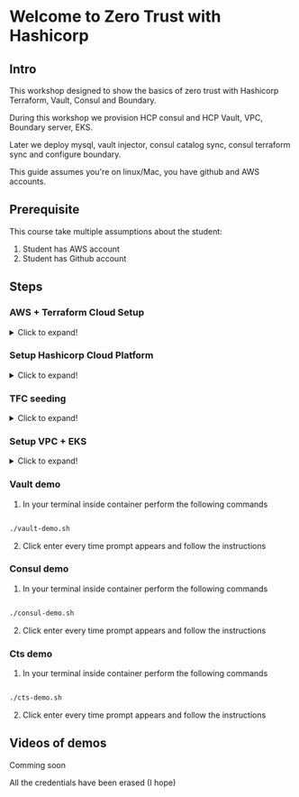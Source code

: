 # Welcome to Zero Trust with Hashicorp

## Intro

  

This workshop designed to show the basics of zero trust with Hashicorp Terraform, Vault, Consul and Boundary.

During this workshop we provision HCP consul and HCP Vault, VPC, Boundary server, EKS.

Later we deploy mysql, vault injector, consul catalog sync, consul terraform sync and configure boundary.

  

This guide assumes you're on linux/Mac, you have github and AWS accounts.

## Prerequisite

This course take multiple assumptions about the student:
1. Student has AWS account
2. Student has Github account

## Steps

  

### AWS + Terraform Cloud Setup

<details>
  <summary>Click to expand!</summary>
  
0. Copy the following lines to your favorite editor

```sh

export TF_VAR_tfc_organization_name=""

export TF_VAR_oauth_token_id=""

export TF_VAR_github_username=""

export TF_VAR_tfc_token=""

export AWS_ACCESS_KEY_ID=""

export AWS_SECRET_ACCESS_KEY=""

```

1. Login to your AWS account and switch to Frankfurt region

2. Go to IAM service

3. Create user / use existing user

4. Create new access key

5. Copy and insert your access key and secret access keys to the proper values

6. Go to EC2 service

7. Click on Launch Instances

8. Click on Community AMIs

9. Type in a search bar zerotrust-course

10. Choose zerotrust-course ami and click select

11. Choose t3.medium instance and click "Next: Configure instance details"

12. Ensure you deploy in to default VPC / subnet with access to the internets and Public IP assignment

13. Click Next until you reach "step 6: configure security group"

14. Ensure your ssh is open from your ip (or anywhere if you're lazy)

15. Click on "Review and Launch"

16. Click on "Launch"

17. Choose existing key pair / create new key pair - download it and chmod the key pair to 600

18. Click that you acknowledge ... and click "Launch Instances"

19. In your browser go to https://terraform.io

20. Click on "Terraform Cloud"

21. Click on Create Account

22. Type your username, email and password, agree and acknowledge T&S and Private Policy (if you agree and acknowledge) and click on "Create account"

23. Check your email and perform email validation

24. Click on "Start from scratch"

25. Type your Terraform Cloud "Organization name"

26. Copy your Terraform Cloud "Organization name" to the value of TF_VAR_tfc_organization_name

27. Instead of creating new workspace click on the Terraform Cloud "Organization name" in the upper left corner.

28. Click on "Settings"

29. Click on "Providers"

30. Click on "Add a VCS Provider"

31. Click on GitHub and choose "Github.com (Custom)"

32. Click on the link "register a new OAuth Application"

33. Copy your "Application Name", "Homepage URL", "Authorization callback URL" from Terraform cloud setup provider page to your github.

34. And click "Register Application" **on your github page**

35.  **On your github page** click on "Generate a new client secret"

36. Copy client ID from github and paste it to Terraform cloud

37. Type Github in the "Name" field on your Terraform cloud add vcs provider page

38. Copy "Client Secret" **from your github page** and paste it Terraform cloud add vcs provider page "Client Secret" field

39. Click on "Connect and Continue"

40. Provide username and password for your github if asked

41. Click on "Authorize <your  github  user>"

42. Click on "Skip and Finish"

43. Copy "OAuth token ID" and paste it in the value of TF_VAR_oauth_token_id in your favorite editor

44. Type your github username in the value of TF_VAR_github_username

45. On Terraform Cloud page click on "API Tokens"

46. Click on "Create an organization token"

47. Copy the token to the value of TF_VAR_tfc_token

</details>

### Setup Hashicorp Cloud Platform

<details>
  <summary>Click to expand!</summary>
  
1. Browse to https://cloud.hashicorp.com

2. Click on "Start a free trial"

3. Click on "Sign up"

4.  **Click on "Sign up"**

5. Type your email address and click "Continue'

6. Type your password and click continue

7. Click on "I Agree and I Accept" (assuming you agree and accept)

8. Click "Continue"

9. Check your email and perform email verification

10. Choose your country and click "Create Organization"

11. Click "Skip for now" to try HCP for free

12. Click on "Access control (IAM)"

13. Click on "Service principals"

14. Click on "+Create service principal"

15. Type a name in the "Name" field

16. Choose "Admin" Role

17. Click on "Save"

18. Click on "Create service principal key"

19. Copy clientID and client secret and **remember which is which** or you will have to do step "Fixing Mistake"

</details>

### TFC seeding

<details>
  <summary>Click to expand!</summary>
  
1. Broswe to "https://github.com/zero-trust-course/zero-trust-with-hashi"

2. Click on "fork" in right upper corner

3. Choose you personal user as forking destination

4. ** In your AWS console* go to "EC2 service" click on "Instances" and check the box near the instance that was previously started.

5. Copy the "Public IPv4 address"

6. Open terminal and connect to the instance with the key you downloaded/created previously

```sh

ssh -i <some_key.pem> ubuntu@<public_ipv4>

```

7. On the instance perform

```sh

sudo -i

#TODO build and run image

```

8. Inside container run the following commands to avoid accidental exit/logouts

```sh

export IGNOREEOF=4

alias exit='echo "Are you insane?! Over my dead body"'

```

***Note: To leave container press CTRL+D 5 times consecutively***

9. Inside container run copy and paste all the environment variable you've created earlier in your favorite editor

10. Inside container run

```sh

terraform init

terraform apply

```

11. Open Terraform Cloud browser window. Click on "TerraformCloudSeed" workspace, click on "Variables", locate "TFE_TOKEN".

12. Click on "..." and then click "Edit"

13. Copy the value of "TF_VAR_tfc_token" from your favorite editor to Value of "TFE_TOKEN" in Terraform Cloud window, check "Sensitive" checkbox, then click "Save Variable"

14. Click on "Actions", click on "Start new plan", fill the reason for starting a plan and click on "Start plan"

15. Wait until finished.

16. Click on Organization name in left upper corner and should see 4 workspaces "EKS","HCP","VPC" and "TerraformCloudSeed"

</details>  

### Setup VPC + EKS

<details>
  <summary>Click to expand!</summary>
  
1. In your Terraform Cloud window click on HCP workspace

2. Click on Variables

3. Locate "HCP_CLIENT_ID" variable, click on "...", click on "Edit", replace the text "Provide me and make me sensitive" with value of HCP Client Id that was created earlier, check "Sensitive" checkbox and click on "Save Variable"

4. Locate "HCP_CLIENT_SECRET" variable, click on "...", click on "Edit", replace the text "Provide me and make me sensitive" with value of HCP Client Secret that was created earlier, check "Sensitive" checkbox and click on "Save Variable"

5. Click on "Setting" in the top menu bar

6. Click on "Variables Sets"

7. In your terminal inside container perform the following commands

```sh

bash -x varsets.sh

```

8. In your Terraform Cloud window refresh the "Variable sets" page, you should find newly created "Variable set"

#9. Click on "" variable set #TODO variables set name

10. Locate "AWS_ACCESS_KEY_ID" and "AWS_SECRET_ACCESS_KEY" edit and replace the placeholders with proper values from your favorite browser, check "Sensitive" checkbox and "Save variable"

11. Locate "Workspaces" section on "Variable sets" Page, ensure "Apply to specific workspaces" selected and type "VPC","EKS","HCP" in "Find workspaces this variable set should be shared with".

12. Click on "Save variable set"

13. Click on "Organization name" to return to the list of workspaces

14. Click on "VPC" workspace, click on "Actions", click on "Start new plan", type the "reason for starting plan" and click on "Start plan"

15. Wait until apply of "VPC" workspace is complete

16. Click on Organization name to see all workspaces. Completion of "VPC" workspace supposed to trigger "HCP" and "EKS" workspaces.

</details>

### Vault demo

1. In your terminal inside container perform the following commands

```sh

./vault-demo.sh

```

2. Click enter every time prompt appears and follow the instructions

### Consul demo

1. In your terminal inside container perform the following commands

```sh

./consul-demo.sh

```

2. Click enter every time prompt appears and follow the instructions

### Cts demo

1. In your terminal inside container perform the following commands

```sh

./cts-demo.sh

```

2. Click enter every time prompt appears and follow the instructions

  

## Videos of demos

Comming soon

All the credentials have been erased (I hope)
